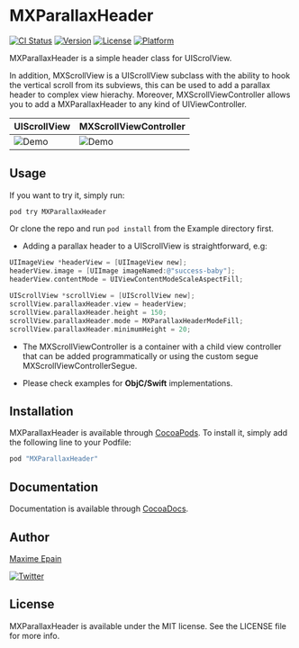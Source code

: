 # MXParallaxHeader

[![CI Status](http://img.shields.io/travis/maxep/MXParallaxHeader.svg?style=flat)](https://travis-ci.org/maxep/MXParallaxHeader)
[![Version](https://img.shields.io/cocoapods/v/MXParallaxHeader.svg?style=flat)](http://cocoapods.org/pods/MXParallaxHeader)
[![License](https://img.shields.io/cocoapods/l/MXParallaxHeader.svg?style=flat)](http://cocoapods.org/pods/MXParallaxHeader)
[![Platform](https://img.shields.io/cocoapods/p/MXParallaxHeader.svg?style=flat)](http://cocoapods.org/pods/MXParallaxHeader)

MXParallaxHeader is a simple header class for UIScrolView.

In addition, MXScrollView is a UIScrollView subclass with the ability to hook the vertical scroll from its subviews, this can be used to add a parallax header to complex view hierachy. Moreover, MXScrollViewController allows you to add a MXParallaxHeader to any kind of UIViewController.

|             UIScrollView        |           MXScrollViewController          |
|---------------------------------|-------------------------------------------|
|![Demo](Example/UIScrollView.gif)|![Demo](Example/MXScrollViewController.gif)|

## Usage

If you want to try it, simply run:

```
pod try MXParallaxHeader
```

Or clone the repo and run `pod install` from the Example directory first.

+ Adding a parallax header to a UIScrollView is straightforward, e.g:

```objective-c
UIImageView *headerView = [UIImageView new];
headerView.image = [UIImage imageNamed:@"success-baby"];
headerView.contentMode = UIViewContentModeScaleAspectFill;
   
UIScrollView *scrollView = [UIScrollView new]; 
scrollView.parallaxHeader.view = headerView;
scrollView.parallaxHeader.height = 150;
scrollView.parallaxHeader.mode = MXParallaxHeaderModeFill;
scrollView.parallaxHeader.minimumHeight = 20;
```

+ The MXScrollViewController is a container with a child view controller that can be added programmatically or using the custom segue MXScrollViewControllerSegue.

+ Please check examples for **ObjC/Swift** implementations.

## Installation

MXParallaxHeader is available through [CocoaPods](http://cocoapods.org). To install
it, simply add the following line to your Podfile:

```ruby
pod "MXParallaxHeader"
```

## Documentation

Documentation is available through [CocoaDocs](http://cocoadocs.org/docsets/MXParallaxHeader/).

## Author

[Maxime Epain](http://maxep.github.io)

[![Twitter](https://img.shields.io/badge/twitter-%40MaximeEpain-blue.svg?style=flat)](https://twitter.com/MaximeEpain)

## License

MXParallaxHeader is available under the MIT license. See the LICENSE file for more info.
